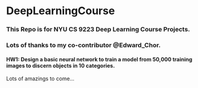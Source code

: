 # DeepLearningCourse  

### This Repo is for NYU CS 9223 Deep Learning Course Projects.  

### Lots of thanks to my co-contributor @Edward_Chor.  


#### HW1: Design a basic neural network to train a model from 50,000 training images to discern objects in 10 categories.  




Lots of amazings to come...
